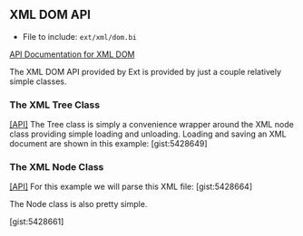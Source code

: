 ## XML DOM API

* File to include: `ext/xml/dom.bi`

[API Documentation for XML DOM](http://ext.freebasic.net/dev-docs/files/ext/xml/dom-bi.html)

The XML DOM API provided by Ext is provided by just a couple relatively simple classes.

### The XML Tree Class

[[API]](http://ext.freebasic.net/dev-docs/files/ext/xml/dom-bi.html#tree)
The Tree class is simply a convenience wrapper around the XML node class
providing simple loading and unloading. Loading and saving an XML document
are shown in this example:
[gist:5428649]

### The XML Node Class

[[API]](http://ext.freebasic.net/dev-docs/files/ext/xml/dom-bi.html#node)
For this example we will parse this XML file:
[gist:5428664]

The Node class is also pretty simple.

[gist:5428661]
